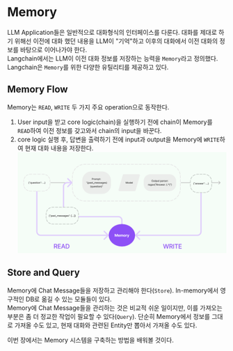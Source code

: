 # Memory
LLM Application들은 일반적으로 대화형식의 인터페이스를 다룬다. 대화를 제대로 하기 위해선 이전에 대화 했던 내용을 LLM이 "기억"하고 이후의 대화에서 이전 대화의 정보를 바탕으로 이어나가야 한다.   
Langchain에서는 LLM이 이전 대화 정보를 저장하는 능력을 `Memory`라고 정의했다. Langchain은 `Memory`를 위한 다양한 유틸리티를 제공하고 있다.  

## Memory Flow
Memory는 `READ`, `WRITE` 두 가지 주요 operation으로 동작한다.  
1. User input을 받고 core logic(chain)을 실행하기 전에 chain이 Memory를 `READ`하여 이전 정보를 갖고와서 chain의 input을 바꾼다.
1. core logic 실행 후, 답변을 출력하기 전에 input과 output을 Memory에 `WRITE`하여 현재 대화 내용을 저장한다.
![memory flow](memory.png)

## Store and Query
Memory에 Chat Message들을 저장하고 관리해야 한다(`Store`). In-memory에서 영구적인 DB로 옮길 수 있는 모듈들이 있다.  
Memory에 Chat Message들을 관리하는 것은 비교적 쉬운 일이지만, 이를 가져오는 부분은 좀 더 정교한 작업이 필요할 수 있다(`Query`). 단순히 Memory에서 정보를 그대로 가져올 수도 있고, 현재 대화와 관련된 Entity만 뽑아서 가져올 수도 있다.

이번 장에서는 Memory 시스템을 구축하는 방법을 배워볼 것이다.